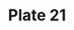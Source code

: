---
pid: '21'
an: '6'
title: Plate 21
rev_year: '1798'
_date: 4 février 1798
caption: Capote en satin, ornée de Trèfles et de deux Plumes. Guirlande découpée sur
  le coté. Velours croisé, formant Ceinture.
translation: Satin cap, decorated with clovers and two feathers. Cut garland on the
  edge. Criss-crossed velvet shape the waist (belt?).
student: Emily Cormack
keywords: "[ Satin, Trèfles, plumes, velours ]"
permalink: /plates/21
layout: plate-page
---